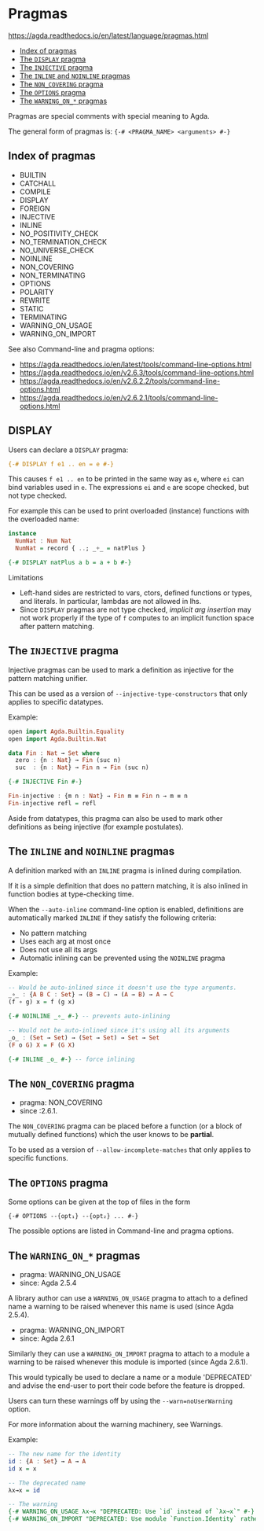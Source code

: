 # Pragmas

https://agda.readthedocs.io/en/latest/language/pragmas.html


- [Index of pragmas](#index-of-pragmas)
- [The `DISPLAY` pragma](#the-display-pragma)
- [The `INJECTIVE` pragma](#the-injective-pragma)
- [The `INLINE` and `NOINLINE` pragmas](#the-inline-and-noinline-pragmas)
- [The `NON_COVERING` pragma](#the-non_covering-pragma)
- [The `OPTIONS` pragma](#the-options-pragma)
- [The `WARNING_ON_*` pragmas](#the-warning_on_-pragmas)


Pragmas are special comments with special meaning to Agda.

The general form of pragmas is: `{-# <PRAGMA_NAME> <arguments> #-}`




## Index of pragmas

- BUILTIN
- CATCHALL
- COMPILE
- DISPLAY
- FOREIGN
- INJECTIVE
- INLINE
- NO_POSITIVITY_CHECK
- NO_TERMINATION_CHECK
- NO_UNIVERSE_CHECK
- NOINLINE
- NON_COVERING
- NON_TERMINATING
- OPTIONS
- POLARITY
- REWRITE
- STATIC
- TERMINATING
- WARNING_ON_USAGE
- WARNING_ON_IMPORT


See also Command-line and pragma options:
- https://agda.readthedocs.io/en/latest/tools/command-line-options.html
- https://agda.readthedocs.io/en/v2.6.3/tools/command-line-options.html
- https://agda.readthedocs.io/en/v2.6.2.2/tools/command-line-options.html
- https://agda.readthedocs.io/en/v2.6.2.1/tools/command-line-options.html


## DISPLAY

Users can declare a `DISPLAY` pragma:

```agda
{-# DISPLAY f e1 .. en = e #-}
```

This causes `f e1 .. en` to be printed in the same way as `e`, where `ei` can bind variables used in `e`. The expressions `ei` and `e` are scope checked, but not type checked.

For example this can be used to print overloaded (instance) functions with the overloaded name:

```hs agda
instance
  NumNat : Num Nat
  NumNat = record { ..; _+_ = natPlus }

{-# DISPLAY natPlus a b = a + b #-}
```

Limitations
- Left-hand sides are restricted to vars, ctors, defined functions or types, and literals. In particular, lambdas are not allowed in lhs.
- Since `DISPLAY` pragmas are not type checked, *implicit arg insertion* may not work properly if the type of `f` computes to an implicit function space after pattern matching.

## The `INJECTIVE` pragma

Injective pragmas can be used to mark a definition 
as injective for the pattern matching unifier.

This can be used as a version of `--injective-type-constructors` 
that only applies to specific datatypes.

Example:

```hs agda
open import Agda.Builtin.Equality
open import Agda.Builtin.Nat

data Fin : Nat → Set where
  zero : {n : Nat} → Fin (suc n)
  suc  : {n : Nat} → Fin n → Fin (suc n)

{-# INJECTIVE Fin #-}

Fin-injective : {m n : Nat} → Fin m ≡ Fin n → m ≡ n
Fin-injective refl = refl
```

Aside from datatypes, this pragma can also be used to mark other definitions as being injective (for example postulates).

## The `INLINE` and `NOINLINE` pragmas

A definition marked with an `INLINE` pragma is inlined during compilation.

If it is a simple definition that does no pattern matching, it is also inlined in function bodies at type-checking time.

When the `--auto-inline` command-line option is enabled, definitions are automatically marked `INLINE` if they satisfy the following criteria:
- No pattern matching
- Uses each arg at most once
- Does not use all its args
- Automatic inlining can be prevented using the `NOINLINE` pragma

Example:

```hs agda
-- Would be auto-inlined since it doesn't use the type arguments.
_∘_ : {A B C : Set} → (B → C) → (A → B) → A → C
(f ∘ g) x = f (g x)

{-# NOINLINE _∘_ #-} -- prevents auto-inlining

-- Would not be auto-inlined since it's using all its arguments
_o_ : (Set → Set) → (Set → Set) → Set → Set
(F o G) X = F (G X)

{-# INLINE _o_ #-} -- force inlining
```

## The `NON_COVERING` pragma

- pragma: NON_COVERING
- since :2.6.1.

The `NON_COVERING` pragma can be placed before a function (or a block of mutually defined functions) which the user knows to be **partial**.

To be used as a version of `--allow-incomplete-matches` 
that only applies to specific functions.

## The `OPTIONS` pragma

Some options can be given at the top of files in the form

`{-# OPTIONS --{opt₁} --{opt₂} ... #-}`

The possible options are listed in Command-line and pragma options.

## The `WARNING_ON_*` pragmas

- pragma: WARNING_ON_USAGE
- since:  Agda 2.5.4

A library author can use a `WARNING_ON_USAGE` pragma to attach to a defined name a warning to be raised whenever this name is used (since Agda 2.5.4).


- pragma: WARNING_ON_IMPORT
- since:  Agda 2.6.1

Similarly they can use a `WARNING_ON_IMPORT` pragma to attach to a module a warning to be raised whenever this module is imported (since Agda 2.6.1).


This would typically be used to declare a name or a module 'DEPRECATED' and advise the end-user to port their code before the feature is dropped.

Users can turn these warnings off by using the `--warn=noUserWarning` option.

For more information about the warning machinery, see Warnings.

Example:

```hs agda
-- The new name for the identity
id : {A : Set} → A → A
id x = x

-- The deprecated name
λx→x = id

-- The warning
{-# WARNING_ON_USAGE λx→x "DEPRECATED: Use `id` instead of `λx→x`" #-}
{-# WARNING_ON_IMPORT "DEPRECATED: Use module `Function.Identity` rather than `Identity`" #-}
```
